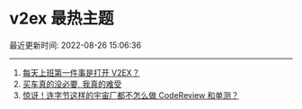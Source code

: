 # v2ex 最热主题

最近更新时间: 2022-08-26 15:06:36

--- 
1. [每天上班第一件事是打开 V2EX？](https://www.v2ex.com/t/875501) 
2. [买车真的没必要, 我真的难受](https://www.v2ex.com/t/875520) 
3. [惊讶！连字节这样的宇宙厂都不怎么做 CodeReview 和单测？](https://www.v2ex.com/t/875493) 
